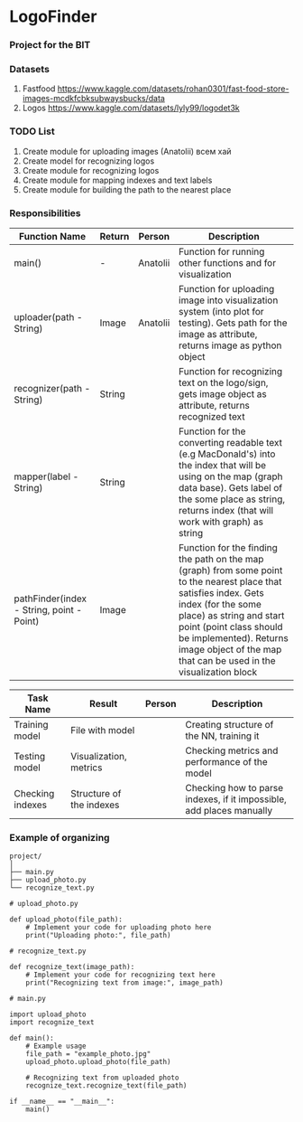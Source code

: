 # LogoFinder

### Project for the BIT

### Datasets
1. Fastfood https://www.kaggle.com/datasets/rohan0301/fast-food-store-images-mcdkfcbksubwaysbucks/data
2. Logos https://www.kaggle.com/datasets/lyly99/logodet3k

### TODO List
1. Create module for uploading images (Anatolii) всем хай
2. Create model for recognizing logos 
3. Create module for recognizing logos 
4. Create module for mapping indexes and text labels
5. Create module for building the path to the nearest place

### Responsibilities

| Function Name                             | Return | Person   | Description                                                                                                                                                                                                                                                                                |
|-------------------------------------------|--------|----------|--------------------------------------------------------------------------------------------------------------------------------------------------------------------------------------------------------------------------------------------------------------------------------------------|
| main()                                    | -      | Anatolii | Function for running other functions and for visualization                                                                                                                                                                                                                                 |
| uploader(path - String)                   | Image  | Anatolii | Function for uploading image into visualization system (into plot for testing). Gets path for the image as attribute, returns image as python object                                                                                                                                       |
| recognizer(path - String)                 | String |          | Function for recognizing text on the logo/sign, gets image object as attribute, returns recognized text                                                                                                                                                                                    |
| mapper(label - String)                    | String |          | Function for the converting readable text (e.g MacDonald's) into the index that will be using on the map (graph data base). Gets label of the some place as string, returns index (that will work with graph) as string                                                                    |
| pathFinder(index - String, point - Point) | Image  |          | Function for the finding the path on the map (graph) from some point to the nearest place that satisfies index. Gets index (for the some place) as string and start point (point class should be implemented). Returns image object of the map that can be used in the visualization block |

| Task Name        | Result                    | Person | Description                                                          |
|------------------|---------------------------|--------|----------------------------------------------------------------------|
| Training model   | File with model           |        | Creating structure of the NN, training it                            |
| Testing model    | Visualization, metrics    |        | Checking metrics and performance of the model                        |
| Checking indexes | Structure of the indexes  |        | Checking how to parse indexes, if it impossible, add places manually |

### Example of organizing

````
project/
│
├── main.py
├── upload_photo.py
└── recognize_text.py
````
````
# upload_photo.py

def upload_photo(file_path):
    # Implement your code for uploading photo here
    print("Uploading photo:", file_path)
````
````
# recognize_text.py

def recognize_text(image_path):
    # Implement your code for recognizing text here
    print("Recognizing text from image:", image_path)
````
````
# main.py

import upload_photo
import recognize_text

def main():
    # Example usage
    file_path = "example_photo.jpg"
    upload_photo.upload_photo(file_path)

    # Recognizing text from uploaded photo
    recognize_text.recognize_text(file_path)

if __name__ == "__main__":
    main()
````